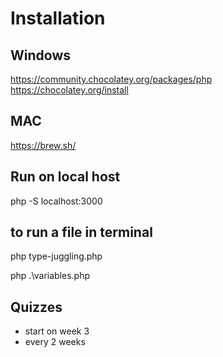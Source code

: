 # Installation

## Windows
https://community.chocolatey.org/packages/php
https://chocolatey.org/install

## MAC
https://brew.sh/

## Run on local host
php -S localhost:3000

## to run a file in terminal
php type-juggling.php

php .\variables.php

## Quizzes
- start on week 3
- every 2 weeks